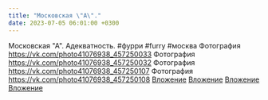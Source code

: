 ```yaml
---
title: "Московская \"А\"."
date: 2023-07-05 06:01:00 +0300
---
```


Московская "А".
Адекватность.
#фурри #furry #москва
Фотография
<a class="vk-attach" href="https://vk.com/photo41076938_457250033">https://vk.com/photo41076938_457250033</a>
Фотография
<a class="vk-attach" href="https://vk.com/photo41076938_457250032">https://vk.com/photo41076938_457250032</a>
Фотография
<a class="vk-attach" href="https://vk.com/photo41076938_457250107">https://vk.com/photo41076938_457250107</a>
Фотография
<a class="vk-attach" href="https://vk.com/photo41076938_457250108">https://vk.com/photo41076938_457250108</a>
<a class="vk-attach" href="https://vk.com/photo41076938_457250033">Вложение</a>
<a class="vk-attach" href="https://vk.com/photo41076938_457250032">Вложение</a>
<a class="vk-attach" href="https://vk.com/photo41076938_457250107">Вложение</a>
<a class="vk-attach" href="https://vk.com/photo41076938_457250108">Вложение</a>
